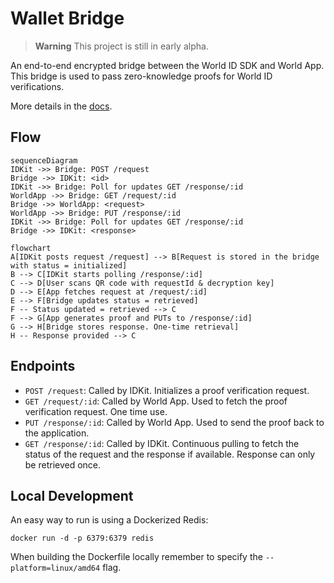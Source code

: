 # Wallet Bridge

> **Warning** This project is still in early alpha.

An end-to-end encrypted bridge between the World ID SDK and World App. This bridge is used to pass zero-knowledge proofs for World ID verifications.

More details in the [docs](https://docs.world.org/world-id/further-reading/protocol-internals).

## Flow

```mermaid
sequenceDiagram
IDKit ->> Bridge: POST /request
Bridge ->> IDKit: <id>
IDKit ->> Bridge: Poll for updates GET /response/:id
WorldApp ->> Bridge: GET /request/:id
Bridge ->> WorldApp: <request>
WorldApp ->> Bridge: PUT /response/:id
IDKit ->> Bridge: Poll for updates GET /response/:id
Bridge ->> IDKit: <response>
```

```mermaid
flowchart
A[IDKit posts request /request] --> B[Request is stored in the bridge with status = initialized]
B --> C[IDKit starts polling /response/:id]
C --> D[User scans QR code with requestId & decryption key]
D --> E[App fetches request at /request/:id]
E --> F[Bridge updates status = retrieved]
F -- Status updated = retrieved --> C
F --> G[App generates proof and PUTs to /response/:id]
G --> H[Bridge stores response. One-time retrieval]
H -- Response provided --> C
```

## Endpoints

- `POST /request`: Called by IDKit. Initializes a proof verification request.
- `GET /request/:id`: Called by World App. Used to fetch the proof verification request. One time use.
- `PUT /response/:id`: Called by World App. Used to send the proof back to the application.
- `GET /response/:id`: Called by IDKit. Continuous pulling to fetch the status of the request and the response if available. Response can only be retrieved once.

## Local Development

An easy way to run is using a Dockerized Redis:

```
docker run -d -p 6379:6379 redis
```

When building the Dockerfile locally remember to specify the `--platform=linux/amd64` flag.